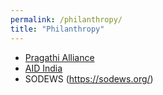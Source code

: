 ```yaml
---
permalink: /philanthropy/
title: "Philanthropy"
---
```


- [Pragathi Alliance](https://www.pragathialliance.org/)
- [AID India](https://aidindia.org/)
- SODEWS (https://sodews.org/)
